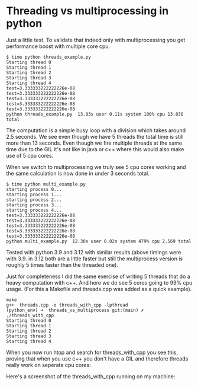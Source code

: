# Threading vs multiprocessing in python

Just a little test. To validate that indeed only with multiprocessing you get performance boost with multiple core cpu.

```
$ time python threads_example.py
Starting thread 0
Starting thread 1
Starting thread 2
Starting thread 3
Starting thread 4
test=3.333333222222226e-08
test=3.333333222222226e-08
test=3.333333222222226e-08
test=3.333333222222226e-08
test=3.333333222222226e-08
python threads_example.py  13.83s user 0.11s system 100% cpu 13.838 total
```

The computation is a simple busy loop with a division which takes around 2.5 seconds. We see even though we have
5 threads the total time is still more than 13 seconds.
Even though we fire multiple threads at the same time due to the GIL it's not like in java or c++ where this would also make use of 5 cpu cores.

When we switch to multiprocessing we truly see 5 cpu cores working and the same calculation is now done in
under 3 seconds total.

```
$ time python multi_example.py
starting process 0...
starting process 1...
starting process 2...
starting process 3...
starting process 4...
test=3.333333222222226e-08
test=3.333333222222226e-08
test=3.333333222222226e-08
test=3.333333222222226e-08
test=3.333333222222226e-08
python multi_example.py  12.30s user 0.02s system 479% cpu 2.569 total
```

Tested with python 3.9 and 3.12 with similar results (above timings were with 3.9. in 3.12 both are a little faster
but still the multiprocess version is roughly 5 times faster than the threaded one).

Just for completeness I did the same exercise of writing 5 threads that do a
heavy computation with c++.
And here we do see 5 cores going to 99% cpu usage. (For this a Makefile and threads.cpp was added as a quick example).

```
make
g++  threads.cpp -o threads_with_cpp -lpthread
(python_env) ➜  threads_vs_multiprocess git:(main) ✗ ./threads_with_cpp
Starting thread 0
Starting thread 1
Starting thread 2
Starting thread 3
Starting thread 4
```

When you now run htop and search for threads_with_cpp you see this, proving that
when you use c++ you don't have a GIL and therefore threads really work on seperate cpu cores:

Here's a screenshot of the threads_with_cpp running on my machine:
